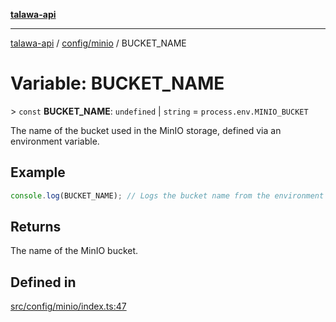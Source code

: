 [**talawa-api**](../../../README.md)

***

[talawa-api](../../../modules.md) / [config/minio](../README.md) / BUCKET\_NAME

# Variable: BUCKET\_NAME

\> `const` **BUCKET\_NAME**: `undefined` \| `string` = `process.env.MINIO_BUCKET`

The name of the bucket used in the MinIO storage, defined via an environment variable.

## Example

```typescript
console.log(BUCKET_NAME); // Logs the bucket name from the environment
```

## Returns

The name of the MinIO bucket.

## Defined in

[src/config/minio/index.ts:47](https://github.com/PalisadoesFoundation/talawa-api/blob/832d310bae30bd8cb45fb1b44f62dd776dccc52f/src/config/minio/index.ts#L47)

